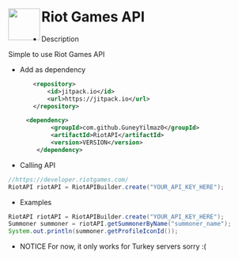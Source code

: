 <h1>Riot Games API
<img src="https://user-images.githubusercontent.com/63880117/226095441-175f1c45-ffaa-456a-b486-128deec3a8be.png" height="64" width="64" align="left" alt="">
</h1>

 - Description
 
 Simple to use Riot Games API
 
 
 - Add as dependency
 
 ```xml
        <repository>
            <id>jitpack.io</id>
            <url>https://jitpack.io</url>
        </repository>
```
 
```xml
     <dependency>
            <groupId>com.github.GuneyYilmaz0</groupId>
            <artifactId>RiotAPI</artifactId>
            <version>VERSION</version>
        </dependency>
````

- Calling API

```java
//https://developer.riotgames.com/
RiotAPI riotAPI = RiotAPIBuilder.create("YOUR_API_KEY_HERE");
```

- Examples

```java
RiotAPI riotAPI = RiotAPIBuilder.create("YOUR_API_KEY_HERE");
Summoner summoner = riotAPI.getSummonerByName("summoner_name");
System.out.println(summoner.getProfileIconId());
```

- NOTICE
 For now, it only works for Turkey servers
 sorry :(
